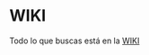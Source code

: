 # WIKI
Todo lo que buscas está en la [WIKI](https://github.com/Domotica-Compatible/WIKI-DOMOTICA/wiki)

